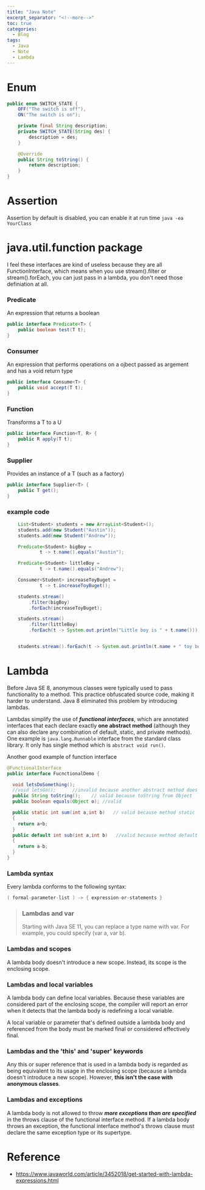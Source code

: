 ```yaml
---
title: "Java Note"
excerpt_separator: "<!--more-->"
toc: true
categories:
  - Blog
tags:
  - Java
  - Note
  - Lambda
---
```


# Enum

```java
public enum SWITCH_STATE {
    OFF("The switch is off"),
    ON("The switch is on");

    private final String description;
    private SWITCH_STATE(String des) {
        description = des;
    }

    @Override
    public String toString() {
        return description;
    }
}
```

# Assertion
Assertion by default is disabled, you can enable it at run time `java -ea YourClass`

# java.util.function package

I feel these interfaces are kind of useless because they are all FunctionInterface, 
which means when you use stream().filter or stream().forEach, you can just pass in a
lambda, you don't need those definiation at all.


### Predicate
An expression that returns a boolean
```java
public interface Predicate<T> {
    public boolean test(T t);
}
```


### Consumer
An expression that performs operations on a ojbect passed as argement and has
a void return type

```java
public interface Consume<T> {
    public void accept(T t);
}
```

### Function
Transforms a T to a U

```java
public interface Function<T, R> {
    public R apply(T t);
}
```

### Supplier
Provides an instance of a T (such as a factory)
```java
public interface Supplier<T> {
    public T get();
}
```

### example code

```java
    List<Student> students = new ArrayList<Student>();
    students.add(new Student("Austin"));
    students.add(new Student("Andrew"));

    Predicate<Student> bigBoy =
            t -> t.name().equals("Austin");

    Predicate<Student> littleBoy =
            t -> t.name().equals("Andrew");

    Consumer<Student> increaseToyBuget =
            t -> t.increaseToyBuget();

    students.stream()
        .filter(bigBoy)
        .forEach(increaseToyBuget);

    students.stream()
        .filter(littleBoy)
        .forEach(t -> System.out.println("Little boy is " + t.name()));


    students.stream().forEach(t -> System.out.println(t.name + " toy buget " + t.getToyBuget()));
```

# Lambda

Before Java SE 8, anonymous classes were typically used to pass functionality to 
a method. This practice obfuscated source code, making it harder to understand. 
Java 8 eliminated this problem by introducing lambdas.

Lambdas simplify the use of ***functional interfaces***, which are annotated 
interfaces that each declare exactly **one abstract method** (although they can 
also declare any combination of default, static, and private methods). One example
is `java.lang.Runnable` interface from the standard class library. It only has single
method which is `abstract void run()`.

Another good example of function interface

```java
@FunctionalInterface
public interface FucnctionalDemo {

  void letsDoSomething();
  //void letsGo();      //invalid because another abstract method does not allow
  public String toString();    // valid because toString from Object
  public boolean equals(Object o); //valid

  public static int sum(int a,int b)   // valid because method static
  {
    return a+b;
  }
  public default int sub(int a,int b)   //valid because method default
  {
    return a-b;
  }
}
```

### Lambda syntax
Every lambda conforms to the following syntax:

```java
( formal-parameter-list ) -> { expression-or-statements }
```
> ### Lambdas and var
> Starting with Java SE 11, you can replace a type name with var. For example, 
> you could specify (var a, var b).

### Lambdas and scopes
A lambda body doesn't introduce a new scope. Instead, its scope is the enclosing scope.

### Lambdas and local variables
A lambda body can define local variables. Because these variables are considered 
part of the enclosing scope, the compiler will report an error when it detects 
that the lambda body is redefining a local variable.

A local variable or parameter that's defined outside a lambda body and referenced 
from the body must be marked final or considered effectively final. 

### Lambdas and the 'this' and 'super' keywords
Any this or super reference that is used in a lambda body is regarded as being 
equivalent to its usage in the enclosing scope (because a lambda doesn't introduce
a new scope). However, **this isn't the case with anonymous classes**.

### Lambdas and exceptions
A lambda body is not allowed to throw ***more exceptions than are specified*** in 
the throws clause of the functional interface method. If a lambda body throws an 
exception, the functional interface method's throws clause must declare the same 
exception type or its supertype.


# Reference
* https://www.javaworld.com/article/3452018/get-started-with-lambda-expressions.html
